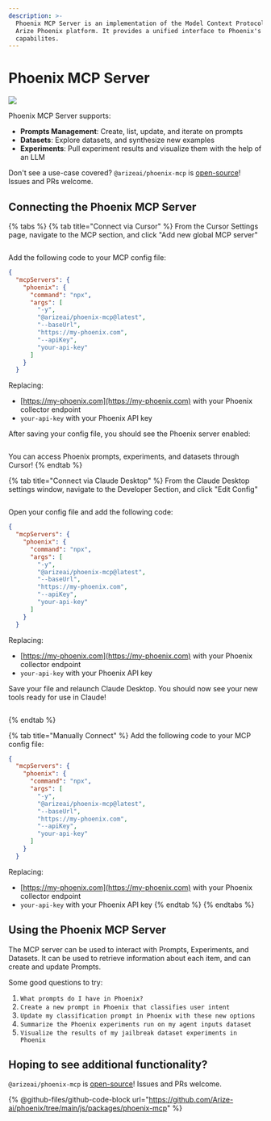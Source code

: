 ```yaml
---
description: >-
  Phoenix MCP Server is an implementation of the Model Context Protocol for the
  Arize Phoenix platform. It provides a unified interface to Phoenix's
  capabilites.
---
```


# Phoenix MCP Server

[![](https://camo.githubusercontent.com/8b50f705052cadadcf7baa5d69a59ac11c57b6f1020a757e755e1d06ff808dd5/68747470733a2f2f62616467652e6d6370782e6465763f7374617475733d6f6e)](https://camo.githubusercontent.com/8b50f705052cadadcf7baa5d69a59ac11c57b6f1020a757e755e1d06ff808dd5/68747470733a2f2f62616467652e6d6370782e6465763f7374617475733d6f6e)

Phoenix MCP Server supports:

* **Prompts Management**: Create, list, update, and iterate on prompts
* **Datasets**: Explore datasets, and synthesize new examples
* **Experiments**: Pull experiment results and visualize them with the help of an LLM

Don't see a use-case covered? `@arizeai/phoenix-mcp` is [open-source](https://github.com/Arize-ai/phoenix)! Issues and PRs welcome.

## Connecting the Phoenix MCP Server

{% tabs %}
{% tab title="Connect via Cursor" %}
From the Cursor Settings page, navigate to the MCP section, and click "Add new global MCP server"

<figure><img src="https://storage.googleapis.com/arize-phoenix-assets/assets/images/mcp-1.png" alt=""><figcaption></figcaption></figure>

Add the following code to your MCP config file:

```json
{
  "mcpServers": {
    "phoenix": {
      "command": "npx",
      "args": [
        "-y",
        "@arizeai/phoenix-mcp@latest",
        "--baseUrl",
        "https://my-phoenix.com",
        "--apiKey",
        "your-api-key"
      ]
    }
  }
```

Replacing:

* [https://my-phoenix.com](https://my-phoenix.com) with your Phoenix collector endpoint
* `your-api-key` with your Phoenix API key

After saving your config file, you should see the Phoenix server enabled:

<figure><img src="https://storage.googleapis.com/arize-phoenix-assets/assets/images/mcp-2.png" alt=""><figcaption></figcaption></figure>

You can access Phoenix prompts, experiments, and datasets through Cursor!
{% endtab %}

{% tab title="Connect via Claude Desktop" %}
From the Claude Desktop settings window, navigate to the Developer Section, and click "Edit Config"

<figure><img src="https://storage.googleapis.com/arize-phoenix-assets/assets/images/mcp-claude-desktop.png" alt=""><figcaption></figcaption></figure>

Open your config file and add the following code:

```json
{
  "mcpServers": {
    "phoenix": {
      "command": "npx",
      "args": [
        "-y",
        "@arizeai/phoenix-mcp@latest",
        "--baseUrl",
        "https://my-phoenix.com",
        "--apiKey",
        "your-api-key"
      ]
    }
  }
```

Replacing:

* [https://my-phoenix.com](https://my-phoenix.com) with your Phoenix collector endpoint
* `your-api-key` with your Phoenix API key



Save your file and relaunch Claude Desktop. You should now see your new tools ready for use in Claude!

<figure><img src="https://storage.googleapis.com/arize-phoenix-assets/assets/images/mcp-tools-in-claude.png" alt=""><figcaption></figcaption></figure>
{% endtab %}

{% tab title="Manually Connect" %}
Add the following code to your MCP config file:

```json
{
  "mcpServers": {
    "phoenix": {
      "command": "npx",
      "args": [
        "-y",
        "@arizeai/phoenix-mcp@latest",
        "--baseUrl",
        "https://my-phoenix.com",
        "--apiKey",
        "your-api-key"
      ]
    }
  }
```

Replacing:

* [https://my-phoenix.com](https://my-phoenix.com) with your Phoenix collector endpoint
* `your-api-key` with your Phoenix API key
{% endtab %}
{% endtabs %}

## Using the Phoenix MCP Server

The MCP server can be used to interact with Prompts, Experiments, and Datasets. It can be used to retrieve information about each item, and can create and update Prompts.

Some good questions to try:

1. `What prompts do I have in Phoenix?`
2. `Create a new prompt in Phoenix that classifies user intent`
3. `Update my classification prompt in Phoenix with these new options`
4. `Summarize the Phoenix experiments run on my agent inputs dataset`
5. `Visualize the results of my jailbreak dataset experiments in Phoenix`



## Hoping to see additional functionality?

`@arizeai/phoenix-mcp` is [open-source](https://github.com/Arize-ai/phoenix)! Issues and PRs welcome.

{% @github-files/github-code-block url="https://github.com/Arize-ai/phoenix/tree/main/js/packages/phoenix-mcp" %}
